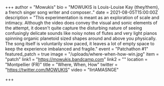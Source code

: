 +++
author = "Mowukis"
bio = "MOWUKIS is Louis-Louise Kay (they/them), a french singer song writer and composer.."
date = 2021-08-05T15:00:00Z
description = "This experimentation is meant as an exploration of scale and intimacy. Although the video does convey the visual and sonic elements of the attempt, it doesn't quite capture the disturbing nature of seeing confusingly delicate sounds like noisy notes of flutes and very light pianos spinning organic planetoid sized shapes around and above you physically. The song itself is voluntarily slow paced, it leaves a lot of empty space to keep the experience imbalanced and fragile."
event = "Patchathon #1"
featured_patch = true
image = "/uploads/where-when-how-win.jpg"
item = "patch"
link1 = "https://mowukis.bandcamp.com"
link2 = ""
location = "Montpellier (FR)"
title = "Where, When, How"
twitter = "https://twitter.com/MOWUKIS"
video = "lIrtAMASNGE"

+++
